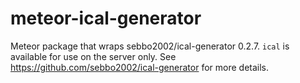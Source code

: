 meteor-ical-generator
=====================

Meteor package that wraps sebbo2002/ical-generator 0.2.7. ```ical``` is available for use on the server only. See
https://github.com/sebbo2002/ical-generator for more details.
